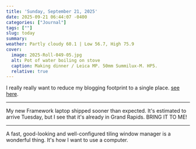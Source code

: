 ```yaml
---
title: 'Sunday, September 21, 2025'
date: 2025-09-21 06:44:07 -0400
categories: ["Journal"]
tags: [""]
slug: today
summary: 
weather: Partly cloudy 60.1 | Low 56.7, High 75.9
cover: 
  image: 2025-Roll-049-05.jpg
  alt: Pot of water boiling on stove
  caption: Making dinner / Leica MP. 50mm Summilux-M. HP5.
  relative: true
---
```



I really really want to reduce my blogging footprint to a single place. [see here](/posts/2025/09/how-to-have-only-one-blog/).

----

My new Framework laptop shipped sooner than expected. It's estimated to arrive Tuesday, but I see that it's already in Grand Rapids. BRING IT TO ME!

----

A fast, good-looking and well-configured tiling window manager is a wonderful thing. It's how I want to use a computer.
